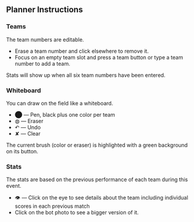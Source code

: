  ## Planner Instructions

 ### Teams

 The team numbers are editable.  

  - Erase a team number and click elsewhere to remove it.
  - Focus on an empty team slot and press a team button or type a team number to add a team.

Stats will show up when all six team numbers have been entered.

 ### Whiteboard

 You can draw on the field like a whiteboard.

  - ⬤ — Pen, black plus one color per team
  - ◍ — Eraser
  - ↶ — Undo
  - ✘ — Clear

The current brush (color or eraser) is highlighted with a green background on its button.

### Stats

The stats are based on the previous performance of each team during this event.

 - 👁 — Click on the eye to see details about the team including individual scores in each previous match
 - Click on the bot photo to see a bigger version of it.    